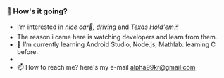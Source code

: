 <h3>👋 How's it going?</h3>

- I’m interested in <i>nice car🚗, driving</i> and <i>Texas Hold'em🃏</i>
- The reason i came here is watching developers and learn from them.
- 🌱 I’m currently learning Android Studio, Node.js, Mathlab. learning C before.
- <!--(add HTML5, CSS, JS, WebFrontEnd, shield.io design)-->
- 📫 How to reach me? here's my e-mail <a href="#" style='underline overline #FF3028'>alpha99kr@gmail.com</a>

<!---
JinPajama/JinPajama is a ✨ special ✨ repository because its `README.md` (this file) appears on your GitHub profile.
You can click the Preview link to take a look at your changes.
--->
